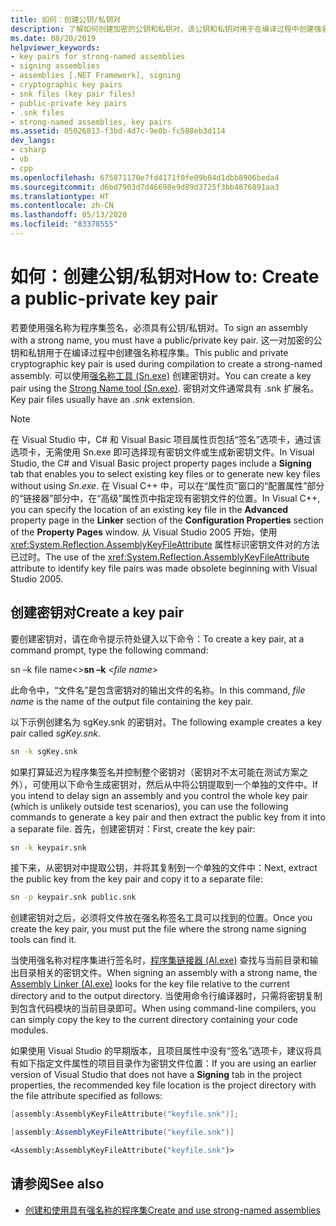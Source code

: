 ```yaml
---
title: 如何：创建公钥/私钥对
description: 了解如何创建加密的公钥和私钥对，该公钥和私钥对用于在编译过程中创建强名称程序集。
ms.date: 08/20/2019
helpviewer_keywords:
- key pairs for strong-named assemblies
- signing assemblies
- assemblies [.NET Framework], signing
- cryptographic key pairs
- snk files (key pair files)
- public-private key pairs
- .snk files
- strong-named assemblies, key pairs
ms.assetid: 05026813-f3bd-4d7c-9e0b-fc588eb3d114
dev_langs:
- csharp
- vb
- cpp
ms.openlocfilehash: 675871170e7fd4171f0fe09b04d1dbb8906beda4
ms.sourcegitcommit: d6bd7903d7d46698e9d89d3725f3bb4876891aa3
ms.translationtype: HT
ms.contentlocale: zh-CN
ms.lasthandoff: 05/13/2020
ms.locfileid: "83378555"
---
```

# <a name="how-to-create-a-public-private-key-pair"></a><span data-ttu-id="5d4c2-103">如何：创建公钥/私钥对</span><span class="sxs-lookup"><span data-stu-id="5d4c2-103">How to: Create a public-private key pair</span></span>

<span data-ttu-id="5d4c2-104">若要使用强名称为程序集签名，必须具有公钥/私钥对。</span><span class="sxs-lookup"><span data-stu-id="5d4c2-104">To sign an assembly with a strong name, you must have a public/private key pair.</span></span> <span data-ttu-id="5d4c2-105">这一对加密的公钥和私钥用于在编译过程中创建强名称程序集。</span><span class="sxs-lookup"><span data-stu-id="5d4c2-105">This public and private cryptographic key pair is used during compilation to create a strong-named assembly.</span></span> <span data-ttu-id="5d4c2-106">可以使用[强名称工具 (Sn.exe)](../../framework/tools/sn-exe-strong-name-tool.md) 创建密钥对。</span><span class="sxs-lookup"><span data-stu-id="5d4c2-106">You can create a key pair using the [Strong Name tool (Sn.exe)](../../framework/tools/sn-exe-strong-name-tool.md).</span></span> <span data-ttu-id="5d4c2-107">密钥对文件通常具有 .snk 扩展名。</span><span class="sxs-lookup"><span data-stu-id="5d4c2-107">Key pair files usually have an *.snk* extension.</span></span>

> [!NOTE]
> <span data-ttu-id="5d4c2-108">在 Visual Studio 中，C# 和 Visual Basic 项目属性页包括“签名”选项卡，通过该选项卡，无需使用 Sn.exe 即可选择现有密钥文件或生成新密钥文件。</span><span class="sxs-lookup"><span data-stu-id="5d4c2-108">In Visual Studio, the C# and Visual Basic project property pages include a **Signing** tab that enables you to select existing key files or to generate new key files without using *Sn.exe*.</span></span> <span data-ttu-id="5d4c2-109">在 Visual C++ 中，可以在“属性页”窗口的“配置属性”部分的“链接器”部分中，在“高级”属性页中指定现有密钥文件的位置。</span><span class="sxs-lookup"><span data-stu-id="5d4c2-109">In Visual C++, you can specify the location of an existing key file in the **Advanced** property page in the **Linker** section of the **Configuration Properties** section of the **Property Pages** window.</span></span> <span data-ttu-id="5d4c2-110">从 Visual Studio 2005 开始，使用 <xref:System.Reflection.AssemblyKeyFileAttribute> 属性标识密钥文件对的方法已过时。</span><span class="sxs-lookup"><span data-stu-id="5d4c2-110">The use of the <xref:System.Reflection.AssemblyKeyFileAttribute> attribute to identify key file pairs was made obsolete beginning with Visual Studio 2005.</span></span>

## <a name="create-a-key-pair"></a><span data-ttu-id="5d4c2-111">创建密钥对</span><span class="sxs-lookup"><span data-stu-id="5d4c2-111">Create a key pair</span></span>

<span data-ttu-id="5d4c2-112">要创建密钥对，请在命令提示符处键入以下命令：</span><span class="sxs-lookup"><span data-stu-id="5d4c2-112">To create a key pair, at a command prompt, type the following command:</span></span>

<span data-ttu-id="5d4c2-113">sn –k file name\<></span><span class="sxs-lookup"><span data-stu-id="5d4c2-113">**sn –k** \<*file name*></span></span>

<span data-ttu-id="5d4c2-114">此命令中，“文件名”是包含密钥对的输出文件的名称。</span><span class="sxs-lookup"><span data-stu-id="5d4c2-114">In this command, *file name* is the name of the output file containing the key pair.</span></span>

<span data-ttu-id="5d4c2-115">以下示例创建名为 sgKey.snk 的密钥对。</span><span class="sxs-lookup"><span data-stu-id="5d4c2-115">The following example creates a key pair called *sgKey.snk*.</span></span>

```cmd
sn -k sgKey.snk
```

<span data-ttu-id="5d4c2-116">如果打算延迟为程序集签名并控制整个密钥对（密钥对不太可能在测试方案之外），可使用以下命令生成密钥对，然后从中将公钥提取到一个单独的文件中。</span><span class="sxs-lookup"><span data-stu-id="5d4c2-116">If you intend to delay sign an assembly and you control the whole key pair (which is unlikely outside test scenarios), you can use the following commands to generate a key pair and then extract the public key from it into a separate file.</span></span> <span data-ttu-id="5d4c2-117">首先，创建密钥对：</span><span class="sxs-lookup"><span data-stu-id="5d4c2-117">First, create the key pair:</span></span>

```cmd
sn -k keypair.snk
```

<span data-ttu-id="5d4c2-118">接下来，从密钥对中提取公钥，并将其复制到一个单独的文件中：</span><span class="sxs-lookup"><span data-stu-id="5d4c2-118">Next, extract the public key from the key pair and copy it to a separate file:</span></span>

```cmd
sn -p keypair.snk public.snk
```

<span data-ttu-id="5d4c2-119">创建密钥对之后，必须将文件放在强名称签名工具可以找到的位置。</span><span class="sxs-lookup"><span data-stu-id="5d4c2-119">Once you create the key pair, you must put the file where the strong name signing tools can find it.</span></span>

<span data-ttu-id="5d4c2-120">当使用强名称对程序集进行签名时，[程序集链接器 (Al.exe)](../../framework/tools/al-exe-assembly-linker.md) 查找与当前目录和输出目录相关的密钥文件。</span><span class="sxs-lookup"><span data-stu-id="5d4c2-120">When signing an assembly with a strong name, the [Assembly Linker (Al.exe)](../../framework/tools/al-exe-assembly-linker.md) looks for the key file relative to the current directory and to the output directory.</span></span> <span data-ttu-id="5d4c2-121">当使用命令行编译器时，只需将密钥复制到包含代码模块的当前目录即可。</span><span class="sxs-lookup"><span data-stu-id="5d4c2-121">When using command-line compilers, you can simply copy the key to the current directory containing your code modules.</span></span>

<span data-ttu-id="5d4c2-122">如果使用 Visual Studio 的早期版本，且项目属性中没有“签名”选项卡，建议将具有如下指定文件属性的项目目录作为密钥文件位置：</span><span class="sxs-lookup"><span data-stu-id="5d4c2-122">If you are using an earlier version of Visual Studio that does not have a **Signing** tab in the project properties, the recommended key file location is the project directory with the file attribute specified as follows:</span></span>

```cpp
[assembly:AssemblyKeyFileAttribute("keyfile.snk")];
```

```csharp
[assembly:AssemblyKeyFileAttribute("keyfile.snk")]
```

```vb
<Assembly:AssemblyKeyFileAttribute("keyfile.snk")>
```

## <a name="see-also"></a><span data-ttu-id="5d4c2-123">请参阅</span><span class="sxs-lookup"><span data-stu-id="5d4c2-123">See also</span></span>

- [<span data-ttu-id="5d4c2-124">创建和使用具有强名称的程序集</span><span class="sxs-lookup"><span data-stu-id="5d4c2-124">Create and use strong-named assemblies</span></span>](create-use-strong-named.md)
